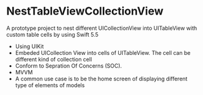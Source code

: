 # NestTableViewCollectionView
A prototype project to nest different UICollectionView into UITableView with custom table cells by using Swift 5.5

- Using UIKit
- Embeded UICollection View into cells of UITableView. The cell can be different kind of collection cell
- Conform to Sepration Of Concerns (SOC). 
- MVVM
- A common use case is to be the home screen of displaying different type of elements of models
